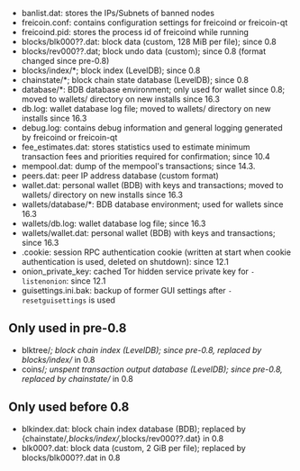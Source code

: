 
* banlist.dat: stores the IPs/Subnets of banned nodes
* freicoin.conf: contains configuration settings for freicoind or freicoin-qt
* freicoind.pid: stores the process id of freicoind while running
* blocks/blk000??.dat: block data (custom, 128 MiB per file); since 0.8
* blocks/rev000??.dat; block undo data (custom); since 0.8 (format changed since pre-0.8)
* blocks/index/*; block index (LevelDB); since 0.8
* chainstate/*; block chain state database (LevelDB); since 0.8
* database/*: BDB database environment; only used for wallet since 0.8; moved to wallets/ directory on new installs since 16.3
* db.log: wallet database log file; moved to wallets/ directory on new installs since 16.3
* debug.log: contains debug information and general logging generated by freicoind or freicoin-qt
* fee_estimates.dat: stores statistics used to estimate minimum transaction fees and priorities required for confirmation; since 10.4
* mempool.dat: dump of the mempool's transactions; since 14.3.
* peers.dat: peer IP address database (custom format)
* wallet.dat: personal wallet (BDB) with keys and transactions; moved to wallets/ directory on new installs since 16.3
* wallets/database/*: BDB database environment; used for wallets since 16.3
* wallets/db.log: wallet database log file; since 16.3
* wallets/wallet.dat: personal wallet (BDB) with keys and transactions; since 16.3
* .cookie: session RPC authentication cookie (written at start when cookie authentication is used, deleted on shutdown): since 12.1
* onion_private_key: cached Tor hidden service private key for `-listenonion`: since 12.1
* guisettings.ini.bak: backup of former GUI settings after `-resetguisettings` is used

Only used in pre-0.8
---------------------
* blktree/*; block chain index (LevelDB); since pre-0.8, replaced by blocks/index/* in 0.8
* coins/*; unspent transaction output database (LevelDB); since pre-0.8, replaced by chainstate/* in 0.8

Only used before 0.8
---------------------
* blkindex.dat: block chain index database (BDB); replaced by {chainstate/*,blocks/index/*,blocks/rev000??.dat} in 0.8
* blk000?.dat: block data (custom, 2 GiB per file); replaced by blocks/blk000??.dat in 0.8
